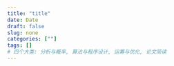 ```yaml
---
title: "title"
date: Date
draft: false
slug: none
categories: [""]
tags: []
# 四个大类: 分析与概率, 算法与程序设计, 运筹与优化, 论文简读
---
```


